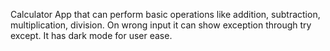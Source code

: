 Calculator App that can perform basic operations like addition, subtraction, multiplication, division. On wrong input it can show exception through try except. It has dark mode for user ease. 
